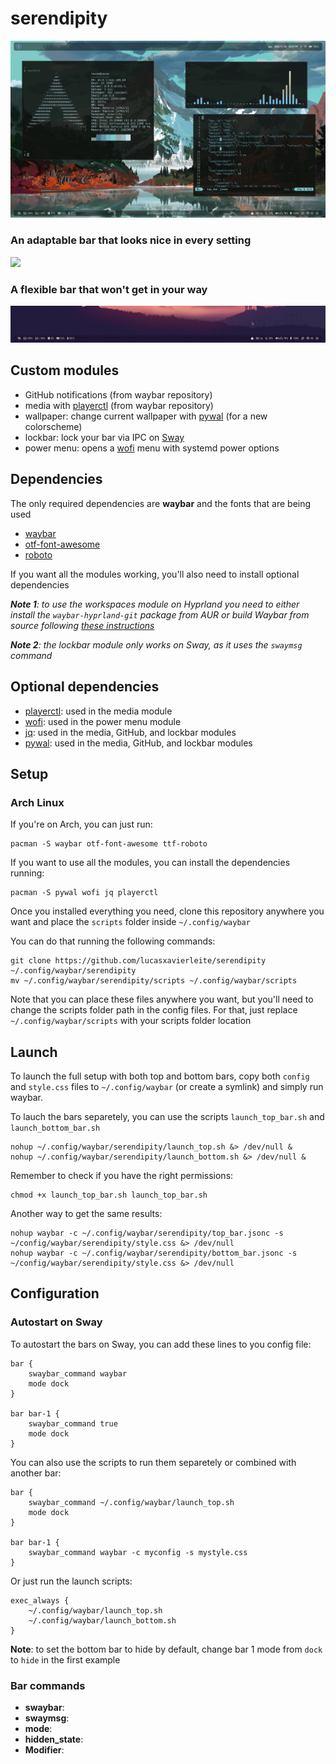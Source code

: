 # serendipity

![](demo.gif)

### An adaptable bar that looks nice in every setting

![](top_bar.gif)

### A flexible bar that won't get in your way

![](bottom_bar.gif)

## Custom modules

- GitHub notifications (from waybar repository)
- media with [playerctl](https://github.com/altdesktop/playerctl) (from waybar repository)
- wallpaper: change current wallpaper with [pywal](https://github.com/dylanaraps/pywal) (for a new colorscheme)
- lockbar: lock your bar via IPC on [Sway](https://github.com/swaywm/sway)
- power menu: opens a [wofi](https://hg.sr.ht/~scoopta/wofi) menu with systemd power options

## Dependencies

The only required dependencies are **waybar** and the fonts that are being used

- [waybar](https://github.com/Alexays/Waybar)
- [otf-font-awesome]()
- [roboto]()

If you want all the modules working, you'll also need to install optional dependencies

*__Note 1__: to use the workspaces module on Hyprland you need to either install the `waybar-hyprland-git` package from AUR or build Waybar from source following [these instructions](https://wiki.hyprland.org/Useful-Utilities/Status-Bars/#compiling-manually)*

*__Note 2__: the lockbar module only works on Sway, as it uses the `swaymsg` command*

## Optional dependencies

- [playerctl](https://github.com/altdesktop/playerctl): used in the media module
- [wofi](https://hg.sr.ht/~scoopta/wofi): used in the power menu module
- [jq](https://github.com/stedolan/jq): used in the media, GitHub, and lockbar modules
- [pywal](https://github.com/dylanaraps/pywal): used in the media, GitHub, and lockbar modules

## Setup

### Arch Linux

If you're on Arch, you can just run:

```
pacman -S waybar otf-font-awesome ttf-roboto
```

If you want to use all the modules, you can install the dependencies running:

```
pacman -S pywal wofi jq playerctl
```

Once you installed everything you need, clone this repository anywhere you want and place the `scripts` folder inside `~/.config/waybar`

You can do that running the following commands:

```
git clone https://github.com/lucasxavierleite/serendipity ~/.config/waybar/serendipity
mv ~/.config/waybar/serendipity/scripts ~/.config/waybar/scripts
```

Note that you can place these files anywhere you want, but you'll need to change the scripts folder path in the config files. For that, just replace `~/.config/waybar/scripts` with your scripts folder location

## Launch

To launch the full setup with both top and bottom bars, copy both `config` and `style.css` files to `~/.config/waybar` (or create a symlink) and simply run waybar.

To lauch the bars separetely, you can use the scripts `launch_top_bar.sh` and `launch_bottom_bar.sh`

```
nohup ~/.config/waybar/serendipity/launch_top.sh &> /dev/null &
nohup ~/.config/waybar/serendipity/launch_bottom.sh &> /dev/null &
```

Remember to check if you have the right permissions:

```
chmod +x launch_top_bar.sh launch_top_bar.sh
```

Another way to get the same results:

```
nohup waybar -c ~/.config/waybar/serendipity/top_bar.jsonc -s ~/config/waybar/serendipity/style.css &> /dev/null
nohup waybar -c ~/.config/waybar/serendipity/bottom_bar.jsonc -s ~/config/waybar/serendipity/style.css &> /dev/null
```

## Configuration

### Autostart on Sway

To autostart the bars on Sway, you can add these lines to you config file:

```
bar {
    swaybar_command waybar
    mode dock
}

bar bar-1 {
    swaybar_command true
    mode dock
}
```

You can also use the scripts to run them separetely or combined with another bar:


```
bar {
    swaybar_command ~/.config/waybar/launch_top.sh
    mode dock
}

bar bar-1 {
    swaybar_command waybar -c myconfig -s mystyle.css
}
```

Or just run the launch scripts:

```
exec_always {
    ~/.config/waybar/launch_top.sh
    ~/.config/waybar/launch_bottom.sh
}
```

**Note**: to set the bottom bar to hide by default, change bar 1 mode from `dock` to `hide` in the first example

### Bar commands

- **swaybar**:
- **swaymsg**:
- **mode**:
- **hidden_state**:
- **Modifier**:
